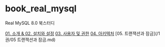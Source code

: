 # book_real_mysql
Real MySQL 8.0 북스터디

[01. 소개 & 02. 설치와 설정](/1권/01_02_소개_설치와_설정.md)
[03. 사용자 및 권한](/1권/03_사용자및권한.md) 
[04. 아키텍처](/1권/04_아키텍처.md)
[05. 트랜잭션과 잠금](/1권/05 트랜잭션과 잠금.md)
